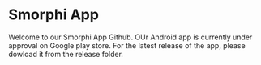 # Smorphi App
Welcome to our Smorphi App Github. OUr Android app is currently under approval on Google play store. 
For the latest release of the app, please dowload it from the release folder.
